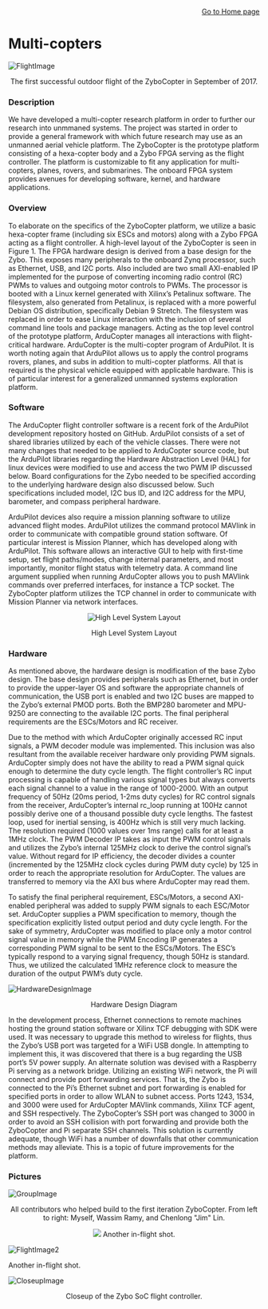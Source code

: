<p align="right">
<a href="https://tjlw.github.io/">Go to Home page</a>
</p>

# Multi-copters

<!-- Header Image -->
![FlightImage](https://github.com/TJLW/tjlw.github.io/blob/master/Projects/Multicopters/Images/IMG_6086.jpg?raw=True)
<p align="center">
The first successful outdoor flight of the ZyboCopter in September of 2017.
</p>




### Description
We have developed a multi-copter research platform in order to further our research into unmmaned systems. The project was started in order to provide a general framework with which future research may use as an unmanned aerial vehicle platform. The ZyboCopter is the prototype platform consisting of a hexa-copter body and a Zybo FPGA serving as the flight controller. The platform is customizable to fit any application for multi-copters, planes, rovers, and submarines. The onboard FPGA system provides avenues for developing software, kernel, and hardware applications.




### Overview
To elaborate on the specifics of the ZyboCopter platform, we utilize a basic hexa-copter frame (including six ESCs and motors) along with a Zybo FPGA acting as a flight controller. A high-level layout of the ZyboCopter is seen in Figure 1. The FPGA hardware design is derived from a base design for the Zybo. This exposes many peripherals to the onboard Zynq processor, such as Ethernet, USB, and I2C ports. Also included are two small AXI-enabled IP implemented for the purpose of converting incoming radio control (RC) PWMs to values and outgoing motor controls to PWMs. The processor is booted with a Linux kernel generated with Xilinx’s Petalinux software. The filesystem, also generated from Petalinux, is replaced with a more powerful Debian OS distribution, specifically Debian 9 Stretch. The filesystem was replaced in order to ease Linux interaction with the inclusion of several command line tools and package managers. Acting as the top level control of the prototype platform, ArduCopter manages all interactions with flight-critical hardware. ArduCopter is the multi-copter program of ArduPilot. It is worth noting again that ArduPilot allows us to apply the control programs rovers, planes, and subs in addition to multi-copter platforms. All that is required is the physical vehicle equipped with applicable hardware. This is of particular interest for a generalized unmanned systems exploration platform.




### Software
The ArduCopter flight controller software is a recent fork of the ArduPilot development repository hosted on GitHub. ArduPilot consists of a set of shared libraries utilized by each of the vehicle classes. There were not many changes that needed to be applied to ArduCopter source code, but the ArduPilot libraries regarding the Hardware Abstraction Level (HAL) for linux devices were modified to use and access the two PWM IP discussed below. Board configurations for the Zybo needed to be specified according to the underlying hardware design also discussed below. Such specifications included model, I2C bus ID, and I2C address for the MPU, barometer, and compass peripheral hardware.

ArduPilot devices also require a mission planning software to utilize advanced flight modes. ArduPilot utilizes the command protocol MAVlink in order to communicate with compatible ground station software. Of particular interest is Mission Planner, which has developed along with ArduPilot. This software allows an interactive GUI to help with first-time setup, set flight paths/modes, change internal parameters, and most importantly, monitor flight status with telemetry data. A command line argument supplied when running ArduCopter allows you to push MAVlink commands over preferred interfaces, for instance a TCP socket. The ZyboCopter platform utilizes the TCP channel in order to communicate with Mission Planner via network interfaces.


<p align="center"> <img src="https://github.com/TJLW/tjlw.github.io/blob/master/Projects/Multicopters/Images/ZyboCopter-High-Level-Layout.png?raw=True" alt="High Level System Layout"/> </p>
<p align="center"> High Level System Layout </p>





### Hardware
As mentioned above, the hardware design is modification of the base Zybo design. The base design provides peripherals such as Ethernet, but in order to provide the upper-layer OS and software the appropriate channels of communication, the USB port is enabled and two I2C buses are mapped to the Zybo’s external PMOD ports. Both the BMP280 barometer and MPU-9250 are connecting to the available I2C ports. The final peripheral requirements are the ESCs/Motors and RC receiver.

Due to the method with which ArduCopter originally accessed RC input signals, a PWM decoder module was implemented. This inclusion was also resultant from the available receiver hardware only providing PWM signals. ArduCopter simply does not have the ability to read a PWM signal quick enough to determine the duty cycle length. The flight controller’s RC input processing is capable of handling various signal types but always converts each signal channel to a value in the range of 1000-2000. With an output frequency of 50Hz (20ms period, 1-2ms duty cycles) for RC control signals from the receiver, ArduCopter’s internal rc_loop running at 100Hz cannot possibly derive one of a thousand possible duty cycle lengths. The fastest loop, used for inertial sensing, is 400Hz which is still very much lacking. The resolution required (1000 values over 1ms range) calls for at least a 1MHz clock. The PWM Decoder IP takes as input the PWM control signals and utilizes the Zybo’s internal 125MHz clock to derive the control signal’s value. Without regard for IP efficiency, the decoder divides a counter (incremented by the 125MHz clock cycles during PWM duty cycle) by 125 in order to reach the appropriate resolution for ArduCopter. The values are transferred to memory via the AXI bus where ArduCopter may read them.

To satisfy the final peripheral requirement, ESCs/Motors, a second AXI-enabled peripheral was added to supply PWM signals to each ESC/Motor set. ArduCopter supplies a PWM specification to memory, though the specification explicitly listed output period and duty cycle length. For the sake of symmetry, ArduCopter was modified to place only a motor control signal value in memory while the PWM Encoding IP generates a corresponding PWM signal to be sent to the ESCs/Motors. The ESC’s typically respond to a varying signal frequency, though 50Hz is standard. Thus, we utilized the calculated 1MHz reference clock to measure the duration of the output PWM’s duty cycle.


![HardwareDesignImage](https://github.com/TJLW/tjlw.github.io/blob/master/Projects/Multicopters/Images/ZyboCopter-Hardware-Design-Diagram.png?raw=True)
<p align="center">
Hardware Design Diagram
</p>


In the development process, Ethernet connections to remote machines hosting the ground station software or Xilinx TCF debugging with SDK were used. It was necessary to upgrade this method to wireless for flights, thus the Zybo’s USB port was targeted for a WiFi USB dongle. In attempting to implement this, it was discovered that there is a bug regarding the USB port’s 5V power supply. An alternate solution was devised with a Raspberry Pi serving as a network bridge. Utilizing an existing WiFi network, the Pi will connect and provide port forwarding services. That is, the Zybo is connected to the Pi’s Ethernet subnet and port forwarding is enabled for specified ports in order to allow WLAN to subnet access. Ports 1243, 1534, and 3000 were used for ArduCopter MAVlink commands, Xilinx TCF agent, and SSH respectively. The ZyboCopter’s SSH port was changed to 3000 in order to avoid an SSH collision with port forwarding and provide both the ZyboCopter and Pi separate SSH channels. This solution is currently adequate, though WiFi has a number of downfalls that other communication methods may alleviate. This is a topic of future improvements for the platform.




### Pictures

![GroupImage](https://github.com/TJLW/tjlw.github.io/blob/master/Projects/Multicopters/Images/IMG_6135.jpg?raw=True)
<p align="center">
All contributors who helped build to the first iteration ZyboCopter. From left to right: Myself, Wassim Ramy, and Chenlong "Jim" Lin.
</p>


<p align="center">
<img src="https://github.com/TJLW/tjlw.github.io/blob/master/Projects/Multicopters/Images/IMG_5988.jpg?raw=True" />
Another in-flight shot.
</p>

![FlightImage2](https://github.com/TJLW/tjlw.github.io/blob/master/Projects/Multicopters/Images/IMG_5988.jpg?raw=True)
<!-- <p align="center"> -->
Another in-flight shot.
<!-- </p> -->


![CloseupImage](https://github.com/TJLW/tjlw.github.io/blob/master/Projects/Multicopters/Images/IMG_5941.jpg?raw=True)
<p align="center">
Closeup of the Zybo SoC flight controller.
</p>
